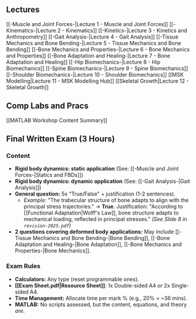 ## Lectures
[[-Muscle and Joint Forces-|Lecture 1 - Muscle and Joint Forces]]
[[-Kinematics-|Lecture 2 - Kinematics]] 
[[-Kinetics-|Lecture 3 - Kinetics and Anthropometry]]
[[-Gait Analysis-|Lecture 4 - Gait Analysis]]
[[-Tissue Mechanics and Bone Bending-|Lecture 5 - Tissue Mechanics and Bone Bending]]
[[-Bone Mechanics and Properties-|Lecture 6 - Bone Mechanics and Properties]]
[[-Bone Adaptation and Healing-|Lecture 7 - Bone Adaptation and Healing]]
[[-Hip Biomechanics-|Lecture 8 - Hip Biomechanics]]
[[-Spine Biomechanics-|Lecture 9 - Spine Biomechanics]]
[[-Shoulder Biomechanics-|Lecture 10 - Shoulder Biomechanics]]
[[MSK Modelling|Lecture 11 - MSK Modelling Hub]]
[[Skeletal Growth|Lecture 12 - Skeletal Growth]]
## Comp Labs and Pracs
[[MATLAB Workshop Content Summary]]
## Final Written Exam (3 Hours)
### Content
- **Rigid body dynamics: static application** (See: [[-Muscle and Joint Forces-|Statics and FBDs]])
- **Rigid body dynamics: dynamic application** (See: [[-Gait Analysis-|Gait Analysis]])
- **General question:** 5x "True/False" + justification (1-2 sentences).
    - _Example:_ "The trabecular structure of bone adapts to align with the principal stress trajectories." -> **True**. Justification: "According to [[Functional Adaptation|Wolff's Law]], bone structure adapts to mechanical loading, reflected in principal stresses." _(See Slide 8 in `revision-2025.pdf`)_
- **2 questions covering deformed body applications:** May include [[-Tissue Mechanics and Bone Bending-|Bone Bending]], [[-Bone Adaptation and Healing-|Bone Adaptation]], [[-Bone Mechanics and Properties-|Bone Mechanics]].
### Exam Rules
- **Calculators:** Any type (reset programmable ones).
- **[[Exam Sheet.pdf|Resource Sheet]]**: 1x Double-sided A4 _or_ 2x Single-sided A4.
- **Time Management:** Allocate time per mark % (e.g., 20% = ~36 mins).
- **MATLAB:** No scripts assessed, but the content, equations, and theory _are_.